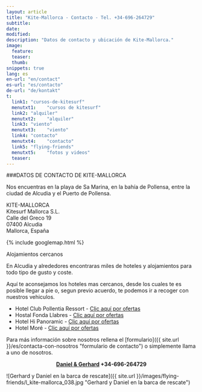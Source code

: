 ```yaml
---
layout: article
title: "Kite-Mallorca - Contacto - Tel. +34-696-264729"
subtitle: 
date: 
modified:
description: "Datos de contacto y ubicación de Kite-Mallorca."
image:
  feature:
  teaser:
  thumb:
snippets: true
lang: es
en-url: "en/contact"
es-url: "es/contacto"
de-url: "de/kontakt"
t:
  link1: "cursos-de-kitesurf"
  menutxt1:    "cursos de kitesurf"
  link2: "alquiler"
  menutxt2:    "alquiler"
  link3: "viento"
  menutxt3:    "viento"
  link4: "contacto"
  menutxt4:    "contacto"
  link5: "flying-friends"
  menutxt5:    "fotos y videos"
  teaser:
---
```


###DATOS DE CONTACTO DE KITE-MALLORCA

Nos encuentras en la playa de Sa Marina, en la bahía de Pollensa, entre la ciudad de Alcudia y el Puerto de Pollensa.

KITE-MALLORCA  
Kitesurf Mallorca S.L.  
Calle del Greco 19  
07400 Alcudia  
Mallorca, España  

{% include googlemap.html %}

Alojamientos cercanos

En Alcudia y alrededores encontraras miles de hoteles y alojamientos para todo tipo de gusto y coste.

Aquí te aconsejamos los hoteles mas cercanos, desde los cuales te es posible llegar a pie o, segun previo acuerdo, te podemos ir a recoger con nuestros vehiculos.

* Hotel Club Pollentia Ressort - [Clic aquí por ofertas](https://www.clubpollentia.com/?lang=es "www.clubpollentia.com")
* Hostal Fonda Llabres - [Clic aquí por ofertas](http://www.fondallabres.com/alcudia.htm "www.fondallabres.com")
* Hotel Hi Panoramic - [Clic aquí por ofertas](http://www.hihotels.net/es/hotels/7-smartline-panoramic "www.hihotels.net")
* Hotel Moré - [Clic aquí por ofertas](http://www.hotelmore.com "www.hotelmore.com")

 

Para más información sobre nosotros rellena el [formulario]({{ site.url }}/es/contacta-con-nosotros "formulario de contacto") o simplemente llama a uno de nosotros.

<p style='text-align: center;'><strong><a href="{{ site.url }}/es/contacta-con-nosotros" title="Abre el formulario de contacto para que nos puedas hacer tus preguntas">Daniel & Gerhard</a> +34-696-264729</strong></p>

![Gerhard y Daniel en la barca de rescate]({{ site.url }}/images/flying-friends/l_kite-mallorca_038.jpg "Gerhard y Daniel en la barca de rescate")